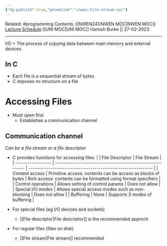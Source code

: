 ```yaml
---
{"dg-publish":true,"permalink":"/nwen-file-stream-io/"}
---
```


Related: #programming 
Contents: [[NWEN241/NWEN MOC\|NWEN MOC]]
[Lecture Schedule](https://ecs.wgtn.ac.nz/Courses/NWEN241_2023T1/LectureSchedule)
[[UNI MOC\|UNI MOC]]
Hamish Burke || 27-02-2023
***

I/O = The process of copying data between main memory and external devices


## In C
- Each file is a sequential stream of bytes
- C imposes no structure on a file


# Accessing Files
- Must open first
	- Establishes a communication channel

## Communication channel
*Can be a file stream or a file descriptor*

- C provides functions for accessing files:
|                    | File Descriptor                                             | File Stream                                                    |
| ------------------ | ----------------------------------------------------------- | -------------------------------------------------------------- |
| Content access     | Primitive access: contents can be access as blocks of bytes | Rich access: contents can be formatted using format specifiers |
| Control operations | Allows setting of control params                            | Does not allow                                                 |
| Special I/O modes  | Allows special access modes such as non-blocking            | Does not allow                                                 |
| Buffering          | None                                                        | Supports 3 modes of buffering                                  |


- For special files (eg I/O devices and sockets)
	- [[File descriptor\|File descriptor]] is the recommended approch

- For regular files (files on disk)
	- [[File stream\|File stream]] recommended


